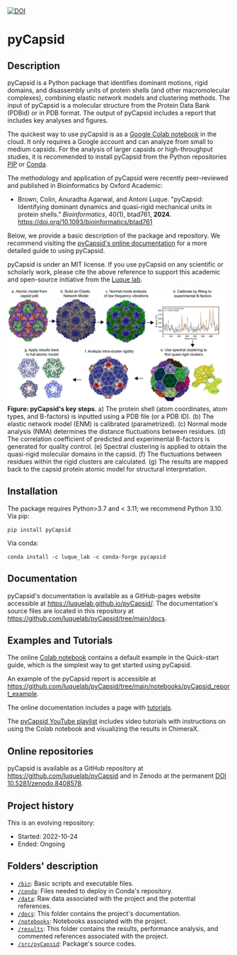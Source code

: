 [![DOI](https://zenodo.org/badge/555994409.svg)](https://zenodo.org/badge/latestdoi/555994409)

# pyCapsid

## Description
pyCapsid is a Python package that identifies dominant motions, rigid domains, and disassembly units of protein shells (and other macromolecular complexes), combining elastic network models and clustering methods. The input of pyCapsid is a molecular structure from the Protein Data Bank (PDBid) or in PDB format. The output of pyCapsid includes a report that includes key analyses and figures. 

The quickest way to use pyCapsid is as a [Google Colab notebook](https://colab.research.google.com/github/luquelab/pyCapsid/blob/main/notebooks/pyCapsid_colab_notebook.ipynb) in the cloud. It only requires a Google account and can analyze from small to medium capsids. For the analysis of larger capsids or high-throughput studies, it is recommended to install pyCapsid from the Python repositories [PIP](https://pypi.org/project/pyCapsid/) or [Conda](https://anaconda.org/luque_lab/pycapsid).

The methodology and application of pyCapsid were recently peer-reviewed and published in Bioinformatics by Oxford Academic:
+ Brown, Colin, Anuradha Agarwal, and Antoni Luque. "pyCapsid: Identifying dominant dynamics and quasi-rigid mechanical units in protein shells." *Bioinformatics*, 40(1), btad761, **2024**. <https://doi.org/10.1093/bioinformatics/btad761>

Below, we provide a basic description of the package and repository. We recommend visiting the [pyCapsid's online documentation](https://luquelab.github.io/pyCapsid/) for a more detailed guide to using pyCapsid.

pyCapsid is under an MIT license. If you use pyCapsid on any scientific or scholarly work, please cite the above reference to support this academic and open-source initiative from the [Luque lab](https://luquelab.github.io/website).

![pyCapsid-steps](docs/figure_process_overview_07_13_CB.png)
**Figure: pyCapsid's key steps**. a) The protein shell (atom coordinates, atom types, and B-factors) is inputted using a PDB file (or a PDB ID). (b) The elastic network model (ENM) is calibrated (parametrized). (c) Normal mode analysis (NMA) determines the distance fluctuations between residues. (d) The correlation coefficient of predicted and experimental B-factors is generated for quality control. (e) Spectral clustering is applied to obtain the quasi-rigid molecular domains in the capsid. (f) The fluctuations between residues within the rigid clusters are calculated. (g) The results are mapped back to the capsid protein atomic model for structural interpretation. 

## Installation
The package requires Python>3.7 and < 3.11; we recommend Python 3.10.
Via pip:
~~~~
pip install pyCapsid
~~~~

Via conda: 
~~~~
conda install -c luque_lab -c conda-forge pycapsid
~~~~

## Documentation
pyCapsid's documentation is available as a GitHub-pages website accessible at <https://luquelab.github.io/pyCapsid/>. The documentation's source files are located in this repository at <https://github.com/luquelab/pyCapsid/tree/main/docs>.

## Examples and Tutorials
The online [Colab notebook](https://colab.research.google.com/github/luquelab/pyCapsid/blob/main/notebooks/pyCapsid_colab_notebook.ipynb) contains a default example in the Quick-start guide, which is the simplest way to get started using pyCapsid.

An example of the pyCapsid report is accessible at <https://github.com/luquelab/pyCapsid/tree/main/notebooks/pyCapsid_report_example>.

The online documentation includes a page with [tutorials](https://luquelab.github.io/pyCapsid/tutorial/).

The [pyCapsid YouTube playlist](https://www.youtube.com/playlist?list=PLoqX8Gr-Q1jaDwF8phzP2MfVsMw71IdOt) includes video tutorials with instructions on using the Colab notebook and visualizing the results in ChimeraX.

## Online repositories
pyCapsid is available as a GitHub repository at <https://github.com/luquelab/pyCapsid> and in Zenodo at the permanent [DOI 10.5281/zenodo.8408578](https://zenodo.org/doi/10.5281/zenodo.8408578). 

## Project history
This is an evolving repository:
+ Started: 2022-10-24
+ Ended: Ongoing


## Folders' description

+ [`/bin`](/docs): Basic scripts and executable files.
+ [`/conda`](/conda): Files needed to deploy in Conda's repository.
+ [`/data`](/data): Raw data associated with the project and the potential references.
+ [`/docs`](/docs): This folder contains the project's documentation.
+ [`/notebooks`](/notebooks): Notebooks associated with the project.
+ [`/results`](/results): This folder contains the results, performance analysis, and commented references associated with the project.
+ [`/src/pyCapsid`](/src/pyCapsid): Package's source codes.




